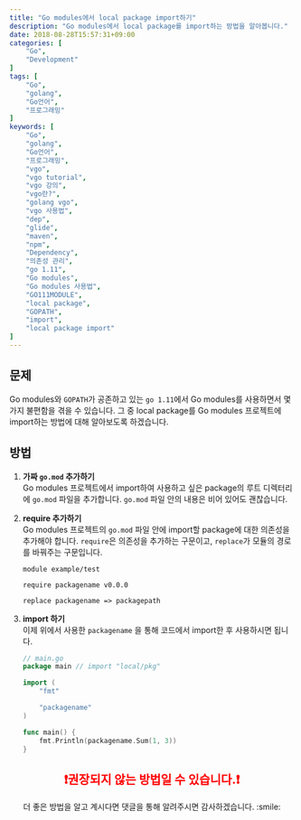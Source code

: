```yaml
---
title: "Go modules에서 local package import하기"
description: "Go modules에서 local package를 import하는 방법을 알아봅니다."
date: 2018-08-28T15:57:31+09:00
categories: [
    "Go",
    "Development"
]
tags: [
    "Go",
    "golang",
    "Go언어",
    "프로그래밍"
]
keywords: [
    "Go",
    "golang",
    "Go언어",
    "프로그래밍",
    "vgo",
    "vgo tutorial",
    "vgo 강의",
    "vgo란?",
    "golang vgo",
    "vgo 사용법",
    "dep",
    "glide",
    "maven",
    "npm",
    "Dependency",
    "의존성 관리",
    "go 1.11",
    "Go modules",
    "Go modules 사용법",
    "GO111MODULE",
    "local package",
    "GOPATH",
    "import",
    "local package import"
]
---
```


## 문제
Go modules와 `GOPATH`가 공존하고 있는 `go 1.11`에서 Go modules를 사용하면서 몇 가지 불편함을 겪을 수 있습니다. 그 중 local package를 Go modules 프로젝트에 import하는 방법에 대해 알아보도록 하겠습니다.

## 방법
1. **가짜 `go.mod` 추가하기**  
    Go modules 프로젝트에서 import하여 사용하고 싶은 package의 루트 디렉터리에 `go.mod` 파일을 추가합니다. `go.mod` 파일 안의 내용은 비어 있어도 괜찮습니다.
2. **require 추가하기**  
    Go modules 프로젝트의 `go.mod` 파일 안에 import할 package에 대한 의존성을 추가해야 합니다. `require`은 의존성을 추가하는 구문이고, `replace`가 모듈의 경로를 바꿔주는 구문입니다.

    ```none
    module example/test

    require packagename v0.0.0

    replace packagename => packagepath
    ```

3. **import 하기**  
    이제 위에서 사용한 `packagename` 을 통해 코드에서 import한 후 사용하시면 됩니다.

    ```go
    // main.go
    package main // import "local/pkg"

    import (
        "fmt"

        "packagename"
    )

    func main() {
        fmt.Println(packagename.Sum(1, 3))
    }
    ```

## <div style="color: red; text-align: center;">:exclamation:권장되지 않는 방법일 수 있습니다.:exclamation:<div>
<p style="text-align: center;">더 좋은 방법을 알고 계시다면 댓글을 통해 알려주시면 감사하겠습니다. :smile:</p>
 